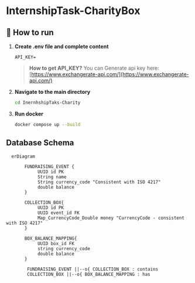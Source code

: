 # InternshipTask-CharityBox

## 🚀 How to run

1. **Create .env file and complete content**

    ```
    API_KEY=
    ```

    >  **How to get API_KEY?** You can Generate api key here: [https://www.exchangerate-api.com/](https://www.exchangerate-api.com/)

2. **Navigate to the main directory**
    ```bash
    cd InernhshipTaks-Charity
    ```

3. **Run docker**

    ```bash
    docker compose up --build
    ```
   
## Database Schema

```mermaid
  erDiagram
   
       FUNDRAISING_EVENT {
            UUID id PK
            String name
            String currency_code "Consistent with ISO 4217"
            double balance
       }
   
       COLLECTION_BOX{
            UUID id PK
            UUID event_id FK
            Map_CurrencyCode_Double money "CurrencyCode - consistent with ISO 4217"
       }

       BOX_BALANCE_MAPPING{
            UUID box_id FK
            string currency_code
            double balance
       }
   
        FUNDRAISING_EVENT ||--o{ COLLECTION_BOX : contains
        COLLECTION_BOX ||--o{ BOX_BALANCE_MAPPING : has
```